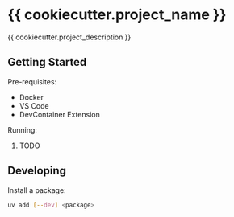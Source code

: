 # {{ cookiecutter.project_name }}

{{ cookiecutter.project_description }}


## Getting Started

Pre-requisites:

- Docker
- VS Code
- DevContainer Extension

Running:

1. TODO


## Developing

Install a package:

```bash
uv add [--dev] <package>
```
